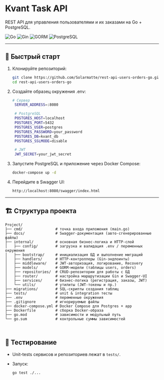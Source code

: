 
# Kvant Task API

REST API для управления пользователями и их заказами на Go + PostgreSQL.

![Go](https://img.shields.io/badge/Go-1.24-blue) ![Gin](https://img.shields.io/badge/Gin-1.10-green) ![GORM](https://img.shields.io/badge/GORM-1.26-orange) ![PostgreSQL](https://img.shields.io/badge/PostgreSQL-15-blue)


---

## 🚀 Быстрый старт

1. Клонируйте репозиторий:
   ```bash
   git clone https://github.com/Solarmatte/rest-api-users-orders-go.git
   cd rest-api-users-orders-go
   ````

2. Создайте образец окружения .env:

   ```bash
   # Сервер
    SERVER_ADDRESS=:8080

    # PostgreSQL
    POSTGRES_HOST=localhost
    POSTGRES_PORT=5432
    POSTGRES_USER=postgres
    POSTGRES_PASSWORD=your_password
    POSTGRES_DB=kvant_db
    POSTGRES_SSLMODE=disable

    # JWT
    JWT_SECRET=your_jwt_secret
   ```

3. Запустите PostgreSQL и приложение через Docker Compose:

   ```bash
   docker-compose up -d
   ```

4. Перейдите в Swagger UI:

   ```
   http://localhost:8080/swagger/index.html
   ```

---

## 🏗️ Структура проекта

```
Project/
├── cmd/               # точка входа приложения (main.go)
├── docs/              # Swagger-документация (авто-сгенерированные файлы)  
├── internal/          # основная бизнес-логика и HTTP-слой
│   ├── config/        # загрузка и валидация .env / переменных окружения
│   ├── bootstrap/     # инициализация БД и выполнение миграций
│   ├── handlers/      # HTTP-контроллеры (Gin-эндпоинты)
│   ├── middleware/    # JWT-авторизация, логирование, Recovery
│   ├── models/        # GORM-модели (таблицы users, orders)
│   ├── repositories/  # CRUD-репозитории для работы с БД
│   ├── router/        # настройка маршрутизации Gin и Swagger-UI
│   ├── services/      # бизнес-логика (регистрация, заказы, JWT)
│   └── utils/         # утилиты (JWT-токены и пр.)
├── migrations/        # SQL-скрипты создания таблиц  
├── tests/             # unit & integration тесты  
├── .env               # переменные окружения  
├── .gitignore         # игнорируемые файлы  
├── docker-compose.yml # Docker Compose для Postgres + app  
├── Dockerfile         # сборка Docker-образа  
├── go.mod             # зависимости и модульный путь  
└── go.sum             # контрольные суммы зависимостей  



```

## 🧪 Тестирование

* Unit-tests сервисов и репозиториев лежат в `tests/`.
* Запуск:

  ```bash
  go test ./...
  ```

